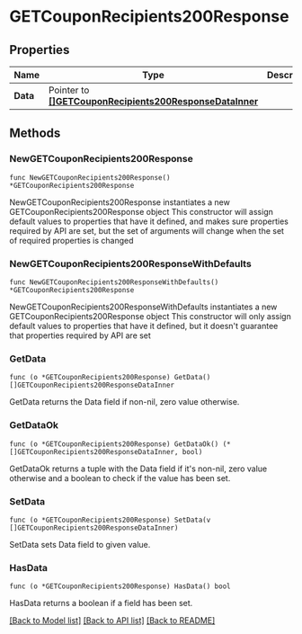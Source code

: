 # GETCouponRecipients200Response

## Properties

Name | Type | Description | Notes
------------ | ------------- | ------------- | -------------
**Data** | Pointer to [**[]GETCouponRecipients200ResponseDataInner**](GETCouponRecipients200ResponseDataInner.md) |  | [optional] 

## Methods

### NewGETCouponRecipients200Response

`func NewGETCouponRecipients200Response() *GETCouponRecipients200Response`

NewGETCouponRecipients200Response instantiates a new GETCouponRecipients200Response object
This constructor will assign default values to properties that have it defined,
and makes sure properties required by API are set, but the set of arguments
will change when the set of required properties is changed

### NewGETCouponRecipients200ResponseWithDefaults

`func NewGETCouponRecipients200ResponseWithDefaults() *GETCouponRecipients200Response`

NewGETCouponRecipients200ResponseWithDefaults instantiates a new GETCouponRecipients200Response object
This constructor will only assign default values to properties that have it defined,
but it doesn't guarantee that properties required by API are set

### GetData

`func (o *GETCouponRecipients200Response) GetData() []GETCouponRecipients200ResponseDataInner`

GetData returns the Data field if non-nil, zero value otherwise.

### GetDataOk

`func (o *GETCouponRecipients200Response) GetDataOk() (*[]GETCouponRecipients200ResponseDataInner, bool)`

GetDataOk returns a tuple with the Data field if it's non-nil, zero value otherwise
and a boolean to check if the value has been set.

### SetData

`func (o *GETCouponRecipients200Response) SetData(v []GETCouponRecipients200ResponseDataInner)`

SetData sets Data field to given value.

### HasData

`func (o *GETCouponRecipients200Response) HasData() bool`

HasData returns a boolean if a field has been set.


[[Back to Model list]](../README.md#documentation-for-models) [[Back to API list]](../README.md#documentation-for-api-endpoints) [[Back to README]](../README.md)


